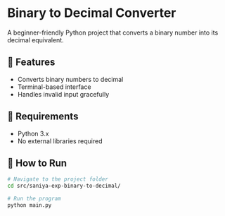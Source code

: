 # Binary to Decimal Converter

A beginner-friendly Python project that converts a binary number into its decimal equivalent.

## 🧩 Features
- Converts binary numbers to decimal
- Terminal-based interface
- Handles invalid input gracefully

## 🔧 Requirements
- Python 3.x
- No external libraries required

## 🚀 How to Run
```bash
# Navigate to the project folder
cd src/saniya-exp-binary-to-decimal/

# Run the program
python main.py
